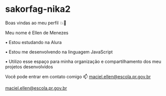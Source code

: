 # sakorfag-nika2
Boas vindas ao meu perfil 💥💢

Meu nome é Ellen de Menezes

• Estou estudando na Alura

• Estou me desenvolvendo na linguagem JavaScript

• Utilizo esse espaço para minha organização e compartilhamento dos meu projetos desenvolvidos

Você pode entrar em contato comigo 📫
maciel.ellen@escola.pr.gov.br

maciel.ellen@escola.pr.gov.br


